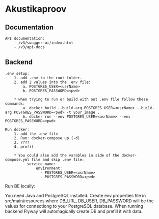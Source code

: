 # Akustikaproov

## Documentation

    API documentation: 
        - /v3/swagger-ui/index.html
        - /v3/api-docs

## Backend

	.env setup:
		1. add .env to the root folder.
		2. add 2 values into the .env file:
			a. POSTGRES_USER=<usrName>
			b. POSTGRES_PASSWORD=<pwd>

		* when trying to run or build with out .env file follow these commands:
			a. docker build --build-arg POSTGRES_USER=<usrName> --build-arg POSTGRES_PASSWORD=<pwd> -t your_image .
			b. docker run --env POSTGRES_USER=<usrName> --env POSTGRES_PASSWORD=<pwd>

	Run docker:
		1. add the .env file
		2. Run: docker-compose up (-d)
		3. ????
		4. profit

		* You could also add the varables in side of the docker-compose.yml file and skip .env file:
			  service_name:
				  environment:
			      	- POSTGRES_USER=<usrName>
			      	- POSTGRES_PASSWORD=<pwd>


Run BE locally:

You need Java and PostgreSQL installed. Create env.properties file in src/main/resources where DB_URL, DB_USER, DB_PASSWORD will be the values for connectiong to your PostgreSQL database. When running backend Flyway will automagically create DB and prefill it with data.

